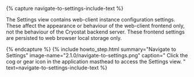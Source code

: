 {% capture navigate-to-settings-include-text %}
<p>
  The Settings view contains web-client instance configuration settings. These
  affect the appearance or behaviour of the web-client frontend only, not the
  behaviour of the Cryostat backend server. These frontend settings are persisted
  to web browser local storage only.
</p>
{% endcapture %}
{% include howto_step.html
  summary="Navigate to Settings"
  image-name="2.1.0/navigate-to-settings.png"
  caption="
    Click the cog or gear icon in the application masthead to access the Settings view.
  "
  text=navigate-to-settings-include-text
%}
